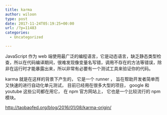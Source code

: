 ```yaml
---
title: karma
author: wiloon
type: post
date: 2017-11-24T05:19:25+00:00
url: /?p=11483
categories:
  - Uncategorized

---
```

JavaScript 作为 web 端使用最广泛的编程语言，它是动态语言，缺乏静态类型检查，所以在代码编译期间，很难发现像变量名写错，调用不存在的方法等错误，除非在运行时才能暴露出来，所以非常有必要有一个测试工具来验证你的代码。

karma 就是在这样的背景下产生的， 它是一个 runner ， 旨在帮助开发者简单而又快速的进行自动化单元测试， 目前已经用在很多大型的项目， google 和 youtube 这些公司都在用它， 在 npm 官方网站上， 它也是一个比较流行的 npm 模块。

http://taobaofed.org/blog/2016/01/08/karma-origin/